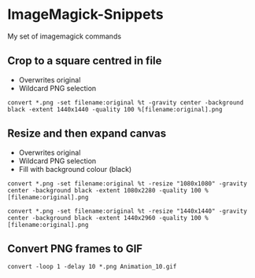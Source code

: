 # ImageMagick-Snippets
My set of imagemagick commands

## Crop to a square centred in file
- Overwrites original
- Wildcard PNG selection

~~~~
convert *.png -set filename:original %t -gravity center -background black -extent 1440x1440 -quality 100 %[filename:original].png
~~~~


## Resize and then expand canvas
- Overwrites original
- Wildcard PNG selection
- Fill with background colour (black)

~~~~
convert *.png -set filename:original %t -resize "1080x1080" -gravity center -background black -extent 1080x2280 -quality 100 %[filename:original].png
~~~~

~~~~
convert *.png -set filename:original %t -resize "1440x1440" -gravity center -background black -extent 1440x2960 -quality 100 %[filename:original].png
~~~~


## Convert PNG frames to GIF

~~~~
convert -loop 1 -delay 10 *.png Animation_10.gif
~~~~
